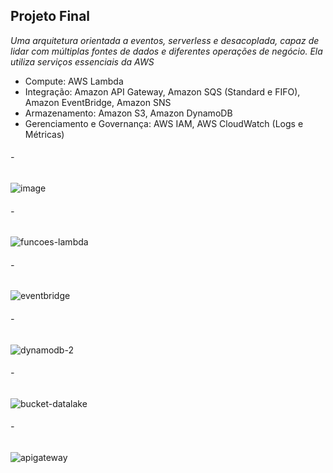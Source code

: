 ## Projeto Final 

_Uma arquitetura orientada a eventos, serverless e
desacoplada, capaz de lidar com múltiplas fontes de dados e diferentes
operações de negócio. Ela utiliza serviços essenciais da AWS_

- Compute: AWS Lambda
- Integração: Amazon API Gateway, Amazon SQS (Standard e FIFO), Amazon EventBridge, Amazon SNS
- Armazenamento: Amazon S3, Amazon DynamoDB
- Gerenciamento e Governança: AWS IAM, AWS CloudWatch (Logs e Métricas)

###### -
![image](https://github.com/user-attachments/assets/63553682-2d02-451a-80ab-7d899ee6a995)

###### -
![funcoes-lambda](https://github.com/user-attachments/assets/f5a31c73-8c0e-4fa2-ad72-1e4440057751)
###### -
![eventbridge](https://github.com/user-attachments/assets/a14b122a-8d68-499b-915b-2d29ffdcb22c)
###### -
![dynamodb-2](https://github.com/user-attachments/assets/d3a54fd3-2f97-4b24-b0e7-3f30196c6c38)
###### -
![bucket-datalake](https://github.com/user-attachments/assets/f25a0a38-f34a-4e11-bbea-2198f95acd66)
###### -
![apigateway](https://github.com/user-attachments/assets/0b6c1621-c522-4137-b6b5-8444153284a2)


